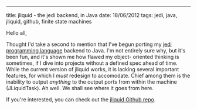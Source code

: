 ---
title: jliquid - the jedi backend, in Java
date: 18/06/2012
tags: jedi, java, jliquid, github, finite state machines

Hello all,

Thought I'd take a second to mention that I've begun porting my [jedi 
programming language](http://jedi.suspended-chord.info/) backend to Java.  I'm
not entirely sure why, but it's been fun, and it's shown me how flawed my object-
oriented thinking is sometimes, if I dive into projects without a defined spec
ahead of time.  While the current version of jliquid works, it is lacking several
important features, for which I *must* redesign to accomodate.  Chief among them
is the inability to output *anything* to the output ports from within the machine
(JLiquidTask).  Ah well.  We shall see where it goes from here.

If you're interested, you can check out the [jliquid Github repo](https://github.com/gatesphere/jliquid).
